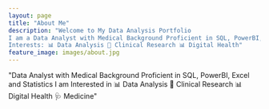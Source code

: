 ```yaml
---
layout: page
title: "About Me"   
description: "Welcome to My Data Analysis Portfolio
I am a Data Analyst with Medical Background Proficient in SQL, PowerBI, Excel and Statistics
Interests: 📊 Data Analysis 🧬 Clinical Research 📊 Digital Health"
feature_image: images/about.jpg
---
```


"Data Analyst with Medical Background Proficient in SQL, PowerBI, Excel and Statistics I am Interested in 📊 Data Analysis 🧬 Clinical Research 📊 Digital Health 🩺 Medicine"
